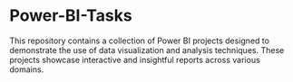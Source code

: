 # Power-BI-Tasks
This repository contains a collection of Power BI projects designed to demonstrate the use of data visualization and analysis techniques. These projects showcase interactive and insightful reports across various domains.
